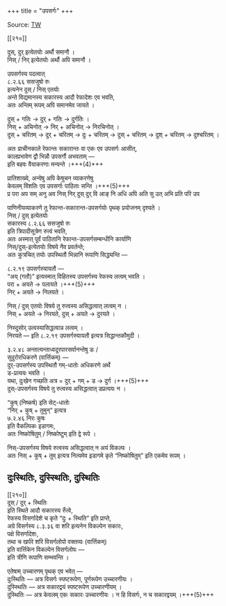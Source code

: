 +++
title = "उपसर्गः"
+++

Source: [TW](https://ashtadhyayi.com/courses/bhaashaapaak3/)

[[२१०]]

दुस्, दुर् इत्येतयोः अर्थौ समानौ ।   
निस् / निर् इत्येतयोः अर्थौ अपि समानौ ।  

उपसर्गस्य पदत्वात्  
८.२.६६ ससजुषो रुः  
इत्यनेन दुस् / निस् एतयोः  
अन्ते विद्यमानस्य सकारस्य आदौ रेफादेशः एव भवति,  
अतः अन्तिम् रूपम् अपि समानमेव जायते ।

दुस् + गतिः → दुर् + गतिः → दुर्गतिः ।  
निस् + अचिनोत् → निर् + अचिनोत् → निरचिनोत् ।  
दुस् + चरितम् → दुर् + चरितम् → दुः + चरितम् → दुस् + चरितम् → दुश् + चरितम् → दुश्चरितम् । 

अतः प्राचीनकाले रेफान्तः सकारान्तः वा एकः एव उपसर्गः आसीत्,  
कालप्रभावेण द्वौ भिन्नौ उपसर्गौ अभवताम् —  
इति बहवः वैयाकरणाः मन्यन्ते ।+++(4)+++  

प्रातिशाख्ये, अन्येषु अपि केषुचन व्याकरणेषु  
केवलम् विंशतिः एव उपसर्गाः पाठिताः सन्ति ।+++(5)+++  
प्र परा अप सम् अनु अव निस् निर् दुस् दुर् वि आङ् नि अधि अपि अति सु उत् अभि प्रति परि उप

पाणिनीयव्याकरणे तु रेफान्त-सकारान्त-उपसर्गयोः पृथक् प्रयोजनम् दृश्यते ।  
निस् / दुस् इत्येतयोः  
सकारस्य ८.२.६६ ससजुषो रुः  
इति त्रिपादीसूत्रेण रुत्वं भवति,  
अतः अस्मात् पूर्वं पाठितानि रेफान्त-उपसर्गसम्बन्धीनि कार्याणि  
निस्/दुस्-इत्येतयोः विषये नैव प्रवर्तन्ते;  
अतः कुत्रचित् तयोः उपस्थितौ भिन्नानि रूपाणि सिद्ध्यन्ति —

८.२.१९ उपसर्गस्यायतौ  —  
“अय् (गतौ)” इत्यस्मात् विहितस्य उपसर्गस्य रेफस्य लत्वम् भवति ।  
परा + अयते → पलायते ।+++(5)+++  
निर् + अयते → निलयते । 

निस् / दुस् एतयोः विषये तु रुत्वस्य असिद्धत्वात् लत्वम् न ।  
निस् + अयते → निरयते, दुस् + अयते → दुरयते ।  

निस्दुसोर् उत्वस्यासिद्धत्वान्न लत्वम् ।  
निरयते — इति ८.२.१९ उपसर्गस्यायतौ इत्यत्र सिद्धान्तकौमुदी ।

३.२.४८ अन्तात्यन्ताध्वदूरपारसर्वानन्तेषु डः /   
सुदुरोरधिकरणे (वार्त्तिकम्) —  
दुर्-उपसर्गस्य उपस्थितौ गम्-धातोः अधिकरणे अर्थे  
ड-प्रत्ययः भवति ।  
यथा, दुःखेन गच्छति अत्र = दुर् + गम् + ड → दुर्ग ।+++(5)+++  
दुस्-उपसर्गस्य विषये तु रुत्वस्य असिद्धत्वात् डप्रत्ययः न ।

“कुष् (निष्कर्ष) इति सेट्-धातोः  
“निर् + कुष् + तुमुन्” इत्यत्र  
७.२.४६ निरः कुषः  
इति वैकल्पिकः इडागमः,  
अतः निष्कोषितुम् / निष्कोष्टुम् इति द्वे रूपे । 

निस्-उपसर्गस्य विषये रुत्वस्य असिद्धत्वात् न अयं विकल्पः ।  
अतः निस् + कुष् + तुम् इत्यत्र नित्यमेव इडागमे कृते “निष्कोषितुम्” इति एकमेव रूपम् ।

## दुःस्थितिः, दुस्स्थितिः, दुस्थितिः
[[२१०]]  
दुस्  / दुर्  + स्थितिः  
इति स्थिते आदौ सकारस्य रुँत्वे,  
रेफस्य विसर्गादेशे च कृते “दुः + स्थिति” इति प्राप्ते,  
अग्रे विसर्गस्य ८.३.३६ वा शरि इत्यनेन विकल्पेन सकारः,  
पक्षे विसर्गादेशः,  
तथा च खर्परे शरि विसर्गलोपो वक्तव्यः (वार्त्तिकम्)  
इति वार्त्तिकेन विकल्पेन विसर्गलोपः —  
इति त्रीणि रूपाणि सम्भवन्ति ।  
 
एतेषाम् उच्चारणम् पृथक् एव भवेत् —  
दुःस्थितिः — अत्र विसर्गः स्पष्टरूपेण, पूर्णरूपेण उच्चारणीयः ।  
दुस्स्थितिः —‌ अत्र सकारद्वयं स्पष्टरूपेण उच्चारणीयम् ।  
दुस्थितिः — अत्र केवलम् एकः सकारः उच्चारणीयः । न हि विसर्गः, न च सकारद्वयम् ।+++(5)+++

